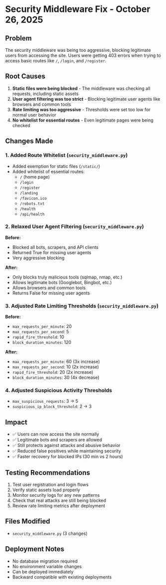 # Security Middleware Fix - October 26, 2025

## Problem
The security middleware was being too aggressive, blocking legitimate users from accessing the site. Users were getting 403 errors when trying to access basic routes like `/`, `/login`, and `/register`.

## Root Causes
1. **Static files were being blocked** - The middleware was checking all requests, including static assets
2. **User agent filtering was too strict** - Blocking legitimate user agents like browsers and common tools
3. **Rate limiting was too aggressive** - Thresholds were set too low for normal user behavior
4. **No whitelist for essential routes** - Even legitimate pages were being checked

## Changes Made

### 1. Added Route Whitelist (`security_middleware.py`)
- Added exemption for static files (`/static/`)
- Added whitelist of essential routes:
  - `/` (home page)
  - `/login`
  - `/register`
  - `/landing`
  - `/favicon.ico`
  - `/robots.txt`
  - `/health`
  - `/api/health`

### 2. Relaxed User Agent Filtering (`security_middleware.py`)
**Before:**
- Blocked all bots, scrapers, and API clients
- Returned True for missing user agents
- Very aggressive blocking

**After:**
- Only blocks truly malicious tools (sqlmap, nmap, etc.)
- Allows legitimate bots (Googlebot, Bingbot, etc.)
- Allows browsers and common tools
- Returns False for missing user agents

### 3. Adjusted Rate Limiting Thresholds (`security_middleware.py`)
**Before:**
- `max_requests_per_minute`: 20
- `max_requests_per_second`: 5
- `rapid_fire_threshold`: 10
- `block_duration_minutes`: 120

**After:**
- `max_requests_per_minute`: 60 (3x increase)
- `max_requests_per_second`: 10 (2x increase)
- `rapid_fire_threshold`: 20 (2x increase)
- `block_duration_minutes`: 30 (4x decrease)

### 4. Adjusted Suspicious Activity Thresholds
- `max_suspicious_requests`: 3 → 5
- `suspicious_ip_block_threshold`: 2 → 3

## Impact
- ✅ Users can now access the site normally
- ✅ Legitimate bots and scrapers are allowed
- ✅ Still protects against attacks and abusive behavior
- ✅ Reduced false positives while maintaining security
- ✅ Faster recovery for blocked IPs (30 min vs 2 hours)

## Testing Recommendations
1. Test user registration and login flows
2. Verify static assets load properly
3. Monitor security logs for any new patterns
4. Check that real attacks are still being blocked
5. Review rate limiting metrics after deployment

## Files Modified
- `security_middleware.py` (3 changes)

## Deployment Notes
- No database migration required
- No environment variable changes
- Can be deployed immediately
- Backward compatible with existing deployments
